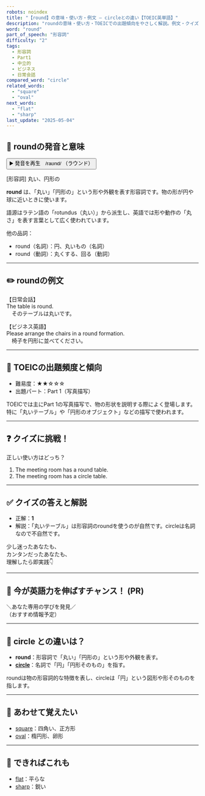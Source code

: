 ```yaml
---
robots: noindex
title: "【round】の意味・使い方・例文 ― circleとの違い【TOEIC英単語】"
description: "roundの意味・使い方・TOEICでの出題傾向をやさしく解説。例文・クイズ付きでcircleとの違いもわかりやすく学べます。"
word: "round"
part_of_speech: "形容詞"
difficulty: "2"
tags:
  - 形容詞
  - Part1
  - 中立的
  - ビジネス
  - 日常会話
compared_word: "circle"
related_words:
  - "square"
  - "oval"
next_words:
  - "flat"
  - "sharp"
last_update: "2025-05-04"
---
```


## 🔰 roundの発音と意味

<button class="play-audio" onclick="playTTS('round')">
  <span class="play-audio-main">
    ▶️ 発音を再生　/raʊnd/
  </span>
  <span class="play-audio-sub">
    （ラウンド）
  </span>
</button>

[形容詞] 丸い、円形の

**round** は、「丸い」「円形の」という形や外観を表す形容詞です。物の形が円や球に近いときに使います。

語源はラテン語の「rotundus（丸い）」から派生し、英語では形や動作の「丸さ」を表す言葉として広く使われています。

他の品詞：  
- round（名詞）：円、丸いもの（名詞）
- round（動詞）：丸くする、回る（動詞）

---

## ✏️ roundの例文

【日常会話】  
The table is round.  
　そのテーブルは丸いです。

【ビジネス英語】  
Please arrange the chairs in a round formation.  
　椅子を円形に並べてください。

---

## 🎯 TOEICの出題頻度と傾向

- 難易度：★★☆☆☆
- 出題パート：Part 1（写真描写）

TOEICでは主にPart 1の写真描写で、物の形状を説明する際によく登場します。特に「丸いテーブル」や「円形のオブジェクト」などの描写で使われます。

---

## ❓ クイズに挑戦！

正しい使い方はどっち？

1. The meeting room has a round table.  
2. The meeting room has a circle table.

---

## ✅ クイズの答えと解説

- 正解：**1**
- 解説：「丸いテーブル」は形容詞のroundを使うのが自然です。circleは名詞なので不自然です。

少し迷ったあなたも、  
カンタンだったあなたも、  
理解したら即実践👇️

---

## 🚀 今が英語力を伸ばすチャンス！ (PR)

<div class="info-center">
＼あなた専用の学びを発見／<br>  
（おすすめ情報予定）
</div>

---

## 🤔  circle との違いは？

- **round**：形容詞で「丸い」「円形の」という形や外観を表す。
- **[circle](/word/circle)**：名詞で「円」「円形そのもの」を指す。

roundは物の形容詞的な特徴を表し、circleは「円」という図形や形そのものを指します。

---

## 🧩 あわせて覚えたい

- [square](/word/square)：四角い、正方形
- [oval](/word/oval)：楕円形、卵形

---

## 📖 できればこれも

- [flat](/word/flat)：平らな
- [sharp](/word/sharp)：鋭い

<!-- cvid: aid23_bid22 -->
